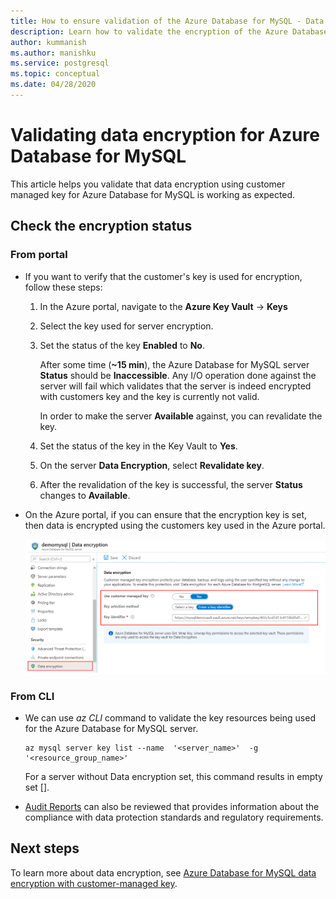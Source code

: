 ```yaml
---
title: How to ensure validation of the Azure Database for MySQL - Data encryption
description: Learn how to validate the encryption of the Azure Database for MySQL - Data encryption using the customers managed key.
author: kummanish
ms.author: manishku
ms.service: postgresql
ms.topic: conceptual
ms.date: 04/28/2020
---
```


# Validating data encryption for Azure Database for MySQL

This article helps you validate that data encryption using customer managed key for Azure Database for MySQL is working as expected.

## Check the encryption status

### From portal

* If you want to verify that the customer's key is used for encryption, follow these steps:

    1. In the Azure portal, navigate to the **Azure Key Vault** -> **Keys**
    2. Select the key used for server encryption.
    3. Set the status of the key **Enabled** to **No**.
  
       After some time (**~15 min**), the Azure Database for MySQL server **Status** should be **Inaccessible**. Any I/O operation done against the server will fail which validates that the server is indeed encrypted with customers key and the key is currently not valid.
    
       In order to make the server **Available** against, you can revalidate the key. 
    
    4. Set the status of the key in the Key Vault to **Yes**.
    4. On the server **Data Encryption**, select **Revalidate key**.
    5. After the revalidation of the key is successful, the server **Status** changes to **Available**.

* On the Azure portal, if you can ensure that the encryption key is set, then data is encrypted using the customers key used in the Azure portal.

  ![Access policy overview](media/concepts-data-access-and-security-data-encryption/byokvalidate.png)

### From CLI

* We can use *az CLI* command to validate the key resources being used for the Azure Database for MySQL server.

    ```azurecli-interactive
   az mysql server key list --name  '<server_name>'  -g '<resource_group_name>'
    ```

    For a server without Data encryption set, this command results in empty set [].

* [Audit Reports](https://servicetrust.microsoft.com) can also be reviewed that provides information about the compliance with data protection standards and regulatory requirements.

## Next steps

To learn more about data encryption, see [Azure Database for MySQL data encryption with customer-managed key](concepts-data-encryption-mysql.md).